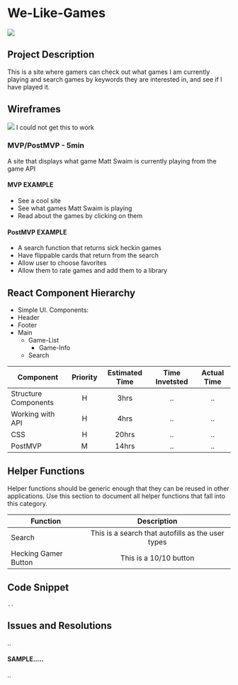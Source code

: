 # We-Like-Games
![](https://media.giphy.com/media/37Fsl1eFxbhtu/giphy.gif)

## Project Description

This is a site where gamers can check out what games I am currently playing and search games by keywords they are interested in, and see if I have played it.

## Wireframes
![]('./ScreenShot2019-10-17at7.15.44PM.png')
I could not get this to work

### MVP/PostMVP - 5min

A site that displays what game Matt Swaim is currently playing from the game API

#### MVP EXAMPLE
- See a cool site
- See what games Matt Swaim is playing
- Read about the games by clicking on them

#### PostMVP EXAMPLE
- A search function that returns sick heckin games
- Have flippable cards that return from the search
- Allow user to choose favorites 
- Allow them to rate games and add them to a library

## React Component Hierarchy

- Simple UI.
Components:
- Header
- Footer 
- Main
  - Game-List
    - Game-Info
  - Search 


| Component | Priority | Estimated Time | Time Invetsted | Actual Time |
| --- | :---: |  :---: | :---: | :---: |
| Structure Components | H | 3hrs| .. | .. |
| Working with API | H | 4hrs | .. | .. |
| CSS | H | 20hrs| .. | .. |
| PostMVP | M | 14hrs| .. | .. |


## Helper Functions
Helper functions should be generic enough that they can be reused in other applications. Use this section to document all helper functions that fall into this category.

| Function | Description | 
| --- | :---: |  
| Search | This is a search that autofills as the user types | 
| Hecking Gamer Button| This is a 10/10 button | 




## Code Snippet



```
..
```

## Issues and Resolutions
..

#### SAMPLE.....
..